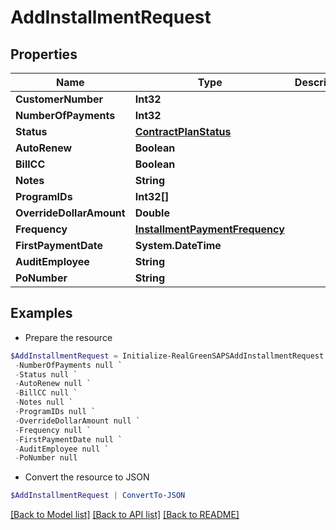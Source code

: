 # AddInstallmentRequest
## Properties

Name | Type | Description | Notes
------------ | ------------- | ------------- | -------------
**CustomerNumber** | **Int32** |  | [optional] 
**NumberOfPayments** | **Int32** |  | [optional] 
**Status** | [**ContractPlanStatus**](ContractPlanStatus.md) |  | [optional] 
**AutoRenew** | **Boolean** |  | [optional] 
**BillCC** | **Boolean** |  | [optional] 
**Notes** | **String** |  | [optional] 
**ProgramIDs** | **Int32[]** |  | [optional] 
**OverrideDollarAmount** | **Double** |  | [optional] 
**Frequency** | [**InstallmentPaymentFrequency**](InstallmentPaymentFrequency.md) |  | [optional] 
**FirstPaymentDate** | **System.DateTime** |  | [optional] 
**AuditEmployee** | **String** |  | [optional] 
**PoNumber** | **String** |  | [optional] 

## Examples

- Prepare the resource
```powershell
$AddInstallmentRequest = Initialize-RealGreenSAPSAddInstallmentRequest  -CustomerNumber null `
 -NumberOfPayments null `
 -Status null `
 -AutoRenew null `
 -BillCC null `
 -Notes null `
 -ProgramIDs null `
 -OverrideDollarAmount null `
 -Frequency null `
 -FirstPaymentDate null `
 -AuditEmployee null `
 -PoNumber null
```

- Convert the resource to JSON
```powershell
$AddInstallmentRequest | ConvertTo-JSON
```

[[Back to Model list]](../README.md#documentation-for-models) [[Back to API list]](../README.md#documentation-for-api-endpoints) [[Back to README]](../README.md)

